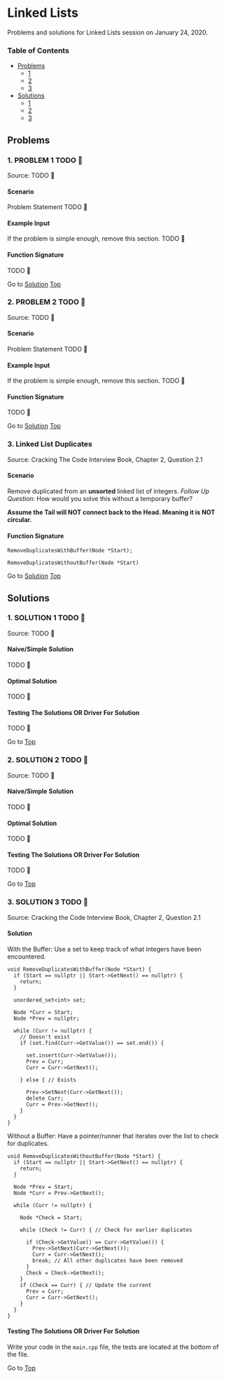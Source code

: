 <!-- Don't remove -->
<a name="top"/>

# Linked Lists

Problems and solutions for Linked Lists session on January 24, 2020.

### Table of Contents

* [Problems](#problems)
  * [1](#p1)
  * [2](#p2)
  * [3](#p3)
* [Solutions](#solutions)
  * [1](#s1)
  * [2](#s2)
  * [3](#s3)

<!-- Don't remove -->
<a name="problems"/>

## Problems

<a name="p1"/>

### 1. PROBLEM 1 TODO :bug:

Source: TODO :bug:

#### Scenario

Problem Statement TODO :bug:

#### Example Input

If the problem is simple enough, remove this section. TODO :bug:

#### Function Signature

TODO :bug:

<!-- Don't remove -->
Go to [Solution](#s1)   [Top](#top)

<!-- Don't remove -->
<a name="p2"/>

### 2. PROBLEM 2 TODO :bug:

Source: TODO :bug:

#### Scenario

Problem Statement TODO :bug:

#### Example Input

If the problem is simple enough, remove this section. TODO :bug:

#### Function Signature

TODO :bug:

<!-- Don't remove -->
Go to [Solution](#s2)   [Top](#top)

<!-- Don't remove -->
<a name="p3"/>

### 3. Linked List Duplicates

Source: Cracking The Code Interview Book, Chapter 2, Question 2.1

#### Scenario

Remove duplicated from an **unsorted** linked list of integers.
*Follow Up Question:* How would you solve this without a temporary buffer?

**Assume the Tail will NOT connect back to the Head. Meaning it is NOT circular.**

#### Function Signature

`RemoveDuplicatesWithBuffer(Node *Start);`

`RemoveDuplicatesWithoutBuffer(Node *Start)`

<!-- Don't remove -->
Go to [Solution](#s3)   [Top](#top)

<!-- Don't remove -->
<a name="solutions"/>

## Solutions

<!-- Don't remove -->
<a name="s1"/>

### 1. SOLUTION 1 TODO :bug:

Source: TODO :bug:

#### Naive/Simple Solution

TODO :bug:

#### Optimal Solution

TODO :bug:

#### Testing The Solutions OR Driver For Solution

TODO :bug:

<!-- Don't remove -->
Go to [Top](#top)

<!-- Don't remove -->
<a name="s2"/>

### 2. SOLUTION 2 TODO :bug:

Source: TODO :bug:

#### Naive/Simple Solution

TODO :bug:

#### Optimal Solution

TODO :bug:

#### Testing The Solutions OR Driver For Solution

TODO :bug:

<!-- Don't remove -->
Go to [Top](#top)

<!-- Don't remove -->
<a name="s3"/>

### 3. SOLUTION 3 TODO :bug:

Source: Cracking the Code Interview Book, Chapter 2, Question 2.1

#### Solution 

With the Buffer: Use a set to keep track of what integers have been encountered.

```
void RemoveDuplicatesWithBuffer(Node *Start) {
  if (Start == nullptr || Start->GetNext() == nullptr) {
    return;
  }

  unordered_set<int> set;

  Node *Curr = Start;
  Node *Prev = nullptr;

  while (Curr != nullptr) {
    // Doesn't exist
    if (set.find(Curr->GetValue()) == set.end()) {

      set.insert(Curr->GetValue());
      Prev = Curr;
      Curr = Curr->GetNext();

    } else { // Exists

      Prev->SetNext(Curr->GetNext());
      delete Curr;
      Curr = Prev->GetNext();
    }
  }
}
```

Without a Buffer: Have a pointer/runner that iterates over the list to check for duplicates.

```
void RemoveDuplicatesWithoutBuffer(Node *Start) {
  if (Start == nullptr || Start->GetNext() == nullptr) {
    return;
  }

  Node *Prev = Start;
  Node *Curr = Prev->GetNext();

  while (Curr != nullptr) {

    Node *Check = Start;

    while (Check != Curr) { // Check for earlier duplicates

      if (Check->GetValue() == Curr->GetValue()) {
        Prev->SetNext(Curr->GetNext());
        Curr = Curr->GetNext();
        break; // All other duplicates have been removed
      }
      Check = Check->GetNext();
    }
    if (Check == Curr) { // Update the current
      Prev = Curr;
      Curr = Curr->GetNext();
    }
  }
}
```

#### Testing The Solutions OR Driver For Solution

Write your code in the `main.cpp` file, the tests are located at the bottom of the file.

<!-- Don't remove -->
Go to [Top](#top)
